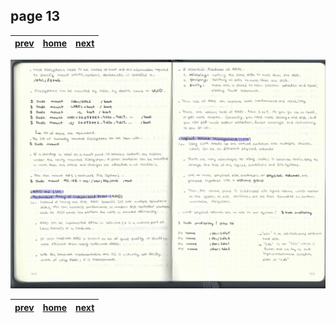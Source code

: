 ## page 13
| [prev](./page_12.md) |  [home](../README.md) | [next](./page_14.md) |
|----------------------|-----------------------|----------------------|

![img](../images/photo_13.jpg)

| [prev](./page_12.md) |  [home](../README.md) | [next](./page_14.md) |
|----------------------|-----------------------|----------------------|
